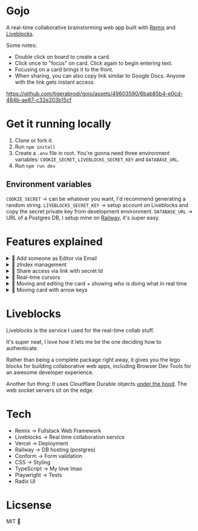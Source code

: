 # Gojo

A real-time collaborative brainstorming web app built with [Remix](https://remix.run/) and [Liveblocks](https://liveblocks.io/).

Some notes:

- Double click on board to create a card.
- Click once to "focus" on card. Click again to begin entering text.
- Focusing on a card brings it to the front.
- When sharing, you can also copy link similar to Google Docs. Anyone with the link gets instant access.

https://github.com/tigerabrodi/gojo/assets/49603590/6bab85b4-e0cd-484b-ae87-c32e203b15cf

# Get it running locally

1. Clone or fork it.
2. Run `npm install`
3. Create a `.env` file in root. You're gonna need three environment variables: `COOKIE_SECRET`, `LIVEBLOCKS_SECRET_KEY` and `DATABASE_URL`.
4. Run `npm run dev`

## Environment variables

`COOKIE_SECRET` -> can be whatever you want, I'd recommend generating a random string.
`LIVEBLOCKS_SECRET_KEY` -> setup account on Liveblocks and copy the secret private key from development environment.
`DATABASE_URL` -> URL of a Postgres DB, I setup mine on [Railway](https://railway.app/), it's super easy.

# Features explained

<details>
  <summary>🍿 Add someone as Editor via Email</summary>

---

At the moment, you can only add someone as editor. Supporting other roles shouldn't be too hard, but I left it out for now.

To make this work, we keep track of the roles for every board.

```tsx
model BoardRole {
  id       String   @id @default(uuid())
  role     String // owner, editor
  board    Board    @relation(fields: [boardId], references: [id], onDelete: Cascade)
  boardId  String
  user     User     @relation(fields: [userId], references: [id])
  userId   String
  addedAt DateTime @default(now())

  @@unique([boardId, userId]) // Ensure one role per user per board
}
```

</details>

<details>
  <summary>🍿 zIndex management</summary>

---

When focusing on a card, we bring it to the front. The order of zIndex is kept via `zIndexOrderListWithCardIds` in the liveblocks storage.

In the liveblocks storage, we have an array of the cardIds `zIndexOrderListWithCardIds`. The last card has the highest zIndex in this list.

We get the zIndex for every card by simply calling `indexOf` using the card's id.

Liveblocks storage type code:

```tsx
type Storage = {
  cards: LiveList<LiveObject<CardType>>
  zIndexOrderListWithCardIds: LiveList<string>
  boardName: string
}
```

Code inside Card component for bringing cards to the front:

```tsx
const bringCardToFront = useMutation(({ storage }, cardId: string) => {
  const zIndexOrderListWithCardIds = storage.get('zIndexOrderListWithCardIds')
  const index = zIndexOrderListWithCardIds.findIndex((id) => id === cardId)

  if (index !== -1) {
    zIndexOrderListWithCardIds.delete(index)
    zIndexOrderListWithCardIds.push(cardId)
  }
}, [])
```

## Side note

This is a simple way of managing zIndex. It's not the most efficient way, because e.g. adding something to beginning of the array is O(n) time complexity. Arrays are stored as a continuous block of memory, so adding something to the beginning means we have to shift everything else to the right, if there is no space available, we'd have to allocate a new block of memory and copy everything over.

If you were building something like Figma from scratch (no liveblocks) where milliseconds matter, you would probably want to consider a different approach.

</details>

<details>
  <summary>🍿 Share access via link with secret Id</summary>

---

There is also the option to copy a share link on share dialog.

You can simply copy it and share it with a friend.

When they enter the link, they will instantly get access.

For every board, we create a secretId. The link appends this secretId as query parameter on the board's url. If it exists, we verify it's the correct one before creating a role for the new user. However, the user may already exist, so we're using `upsert` here in prisma.

Board model code:

```tsx
model Board {
  id       String      @id @default(uuid())
  name     String
  secretId String      @default(uuid()) // secret Id
  roles    BoardRole[]
  lastOpenedAt DateTime?
  createdAt DateTime   @default(now())
  updatedAt DateTime   @updatedAt
}
```

Board route loader function, this runs on the server before client renders anything:

```tsx
export async function loader({ params, request }: LoaderFunctionArgs) {
  const userId = await requireAuthCookie(request);
  const boardId = params.id;

  invariant(boardId, "No board ID provided");

  const currentUrl = new URL(request.url);
  const secretId = currentUrl.searchParams.get("secretId");

  if (secretId) {
    const isUserAllowedToEnterBoard =
      await checkUserAllowedToEnterBoardWithSecretId({
        boardId,
        secretId,
      });

    if (!isUserAllowedToEnterBoard) {
      throw redirectWithError("/boards", {
        message: "You are not allowed on this board.",
      });
    }

    await upsertUserBoardRole({
      userId,
      boardId,
    });
  }
// ...
```

</details>

<details>
  <summary>🍿 Real-time cursors</summary>

---

This seems hard, and honestly, it is, but Liveblocks makes things simple to implement. There is a `useOthers` hook that gives us access to see the `presence` info of other users on the board in real time.

Code for mapping out the cursor component:

```tsx
{
  others.map(({ connectionId, presence }) => {
    if (presence.cursor === null) {
      return null
    }

    return (
      <Cursor
        key={`cursor-${connectionId}`}
        color={getColorWithId(connectionId)}
        x={presence.cursor.x}
        y={presence.cursor.y}
        name={presence.name}
      />
    )
  })
}
```

We make sure to update the user's own presence when they're moving around the page:

```tsx
      <main
        onDoubleClick={createNewCard}
        onPointerMove={(event) => {
          updateMyPresence({
            cursor: {
              x: Math.round(event.clientX),
              y: Math.round(event.clientY),
            },
          });
        }}
        onPointerLeave={() =>
          updateMyPresence({
            cursor: null,
          })
        }
      >
// ...
```

Get color with id function:

```tsx
export function getColorWithId(id: number) {
  return COLORS[id % COLORS.length]
}
```

At scale where we expect many users on a single board, we'd need to make sure to have many more colors. Currently, COLORS contains 15 colors.

Cursor component:

```tsx
import type { LinksFunction } from '@vercel/remix'
import cursorStyles from './Cursor.css'

type Props = {
  color: string
  name: string
  x: number
  y: number
}

export const cursorLinks: LinksFunction = () => [
  { rel: 'stylesheet', href: cursorStyles },
]

export function Cursor({ color, name, x, y }: Props) {
  return (
    <div
      className="cursor"
      style={{
        transform: `translateX(${x}px) translateY(${y}px)`,
        '--colors-cursor': color,
      }}
    >
      <svg xmlns="http://www.w3.org/2000/svg" fill="none" viewBox="0 0 15 22">
        <path
          fill={color}
          stroke="#162137"
          strokeWidth={1.5}
          d="M6.937 15.03h-.222l-.165.158L1 20.5v-19l13 13.53H6.937Z"
        />
      </svg>
      <span>{name}</span>
    </div>
  )
}
```

</details>

<details>
  <summary>🍿 Moving and editing the card + showing who is doing what in real time</summary>

---

This was hard. I actually struggled with this for several hours, trying to figure out how to get it to work properly.

I had a flickering bug due to card's on blur function running whenever you click the second time to begin entering the text.

My main learning: onBlur runs whenever the focus leaves the component, EVEN if the focus leaves the component for an element inside the component. It was really hard to debug because it was like a deep assumption I've always had. 😅

We also have to keep track of whether the card was clicked already or not, if it wasn't clicked, we don't yet want to focus on the editable content inside the card.

Code when clicking on the card:

```tsx
function onCardClick() {
  const isCardContentCurrentlyFocused =
    document.activeElement === cardContentRef.current

  if (isCardContentCurrentlyFocused) return

  if (!hasCardBeenClickedBefore) {
    setHasCardBeenClickedBefore(true)
    return
  }

  if (cardContentRef.current) {
    cardContentRef.current.focus()
    moveCursorToEnd(cardContentRef.current)
    setIsCardContentFocused(true)
    scrollToTheBottomOfCardContent()
    updateMyPresence({ isTyping: true })
  }
}
```

Now, this is where it gets funky.

When we focus we need to right away update the presence for other users, telling them we're focusing on the card. This gotta be done via `onFocus` and not `onClick`. Because onClick doesn't trigger till the finger leaves the mouse button.

Code for focusing on card:

```tsx
function onCardFocus() {
  updateMyPresence({
    selectedCardId: card.id,
  })
}
```

When blurring the card, things also get interesting. There are several things we wanna do, and we ONLY want the blur logic to proceed if we're not about to edit the content.

Like I said before, blur happens when the focus leaves the element, even if the focus leaves an element for another one that's inside of it.

This is where I learned about `relatedTarget`, taken from [MDN](https://developer.mozilla.org/en-US/docs/Web/API/MouseEvent/relatedTarget): "The MouseEvent.relatedTarget read-only property is the secondary target for the mouse event, if there is one."

This is similar to mouseleave event (referring to the MDN document), `relatedTarget` points to the element it enters.

Code for card blur:

```tsx
function onCardBlur(event: FocusEvent<HTMLDivElement>) {
  // If we're focusing on card content, card's blur should not be triggered
  if (event.relatedTarget === cardContentRef.current) return

  cardContentRef.current?.blur()
  setIsCardContentFocused(false)
  setHasCardBeenClickedBefore(false)
  updateMyPresence({ isTyping: false, selectedCardId: null })
}
```

How do we know someone is selecting what card?

We get that from the `useOthers` hook.

```js
const others = useOthers()
const personFocusingOnThisCard = others.find(
  (person) => person.presence.selectedCardId === card.id
)
```

What's the UI for showing who is editing what card?

If someone else is focusing on a card, we update the styling and also display the name tag for the card:

```tsx
{
  personFocusingOnThisCard && (
    <div
      className="card-presence-name"
      style={{
        backgroundColor: getColorWithId(personFocusingOnThisCard.connectionId),
      }}
    >
      {personFocusingOnThisCard.presence.name}
    </div>
  )
}
```

</details>

<details>
  <summary>🍿 Moving card with arrow keys</summary>

---

When a card is focused, you can move it with arrow keys.

However, we don't want this to happen if you're editing the text. That would otherwise be a very confusing experience.

Code for moving the card with arrow keys:

```tsx
function handleCardMove(direction: 'up' | 'down' | 'left' | 'right') {
  let newX = card.positionX
  let newY = card.positionY

  switch (direction) {
    case 'up':
      newY -= 10
      break
    case 'down':
      newY += 10
      break
    case 'left':
      newX -= 10
      break
    case 'right':
      newX += 10
      break
    default:
      break
  }

  updateCardPosition(card.id, newX, newY)
}

function onCardKeyDown(event: KeyboardEvent<HTMLDivElement>) {
  if (event.key === 'Escape' && cardContentRef.current) {
    cardContentRef.current.blur()
    return
  }

  // If user editing text, moving card with arrow keys should not be triggered
  if (cardContentRef.current === document.activeElement) return

  const arrowKey = ARROW_KEYS[event.key as keyof typeof ARROW_KEYS]

  if (arrowKey) {
    switch (event.key) {
      case 'ArrowUp':
        handleCardMove('up')
        break
      case 'ArrowDown':
        handleCardMove('down')
        break
      case 'ArrowLeft':
        handleCardMove('left')
        break
      case 'ArrowRight':
        handleCardMove('right')
        break
      default:
        break
    }

    // Prevent the page from scrolling when using arrow keys
    event.preventDefault()
  }
}
```

</details>

# Liveblocks

Liveblocks is the service I used for the real-time collab stuff.

It's super neat, I love how it lets me be the one deciding how to authenticate.

Rather than being a complete package right away, it gives you the lego blocks for building collaborative web apps, including Browser Dev Tools for an awesome developer experience.

Another fun thing: It uses Cloudflare Durable objects [under the hood](https://liveblocks.io/docs/platform/websocket-infrastructure). The web socket servers sit on the edge.

# Tech

- Remix -> Fullstack Web Framework
- Liveblocks -> Real time collaboration service
- Vercel -> Deployment
- Railway -> DB hosting (postgres)
- Conform -> Form validation
- CSS -> Styling
- TypeScript -> My love lmao
- Playwright -> Tests
- Radix UI

# Licsense

MIT 💞
